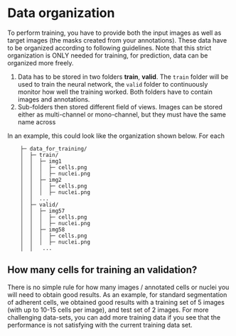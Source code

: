 # Data organization

To perform training, you have to provide both the input images as well as target
images (the masks created from your annotations). These data have to be organized
according to following guidelines. Note that this strict organization is ONLY needed for training,
for prediction, data can be organized more freely.

1.  Data has to be stored in two folders **train**, **valid**.
    The `train` folder will be used to train the neural network, the `valid` folder
    to continuously monitor how well the training worked. Both folders have to contain
    images and annotations.
2.  Sub-folders then stored different field of views. Images can be stored either
    as multi-channel or mono-channel, but they must have the same name across

In an example, this could look like the organization shown below. For each

```
    ├─ data_for_training/
    │  ├─ train/
    │  │  ├─ img1
    │  │  │  ├─ cells.png
    │  │  │  ├─ nuclei.png
    │  │  ├─ img2
    │  │  │  ├─ cells.png
    │  │  │  ├─ nuclei.png
    │  │  ...
    │  ├─ valid/
    │  │  ├─ img57
    │  │  │  ├─ cells.png
    │  │  │  ├─ nuclei.png
    │  │  ├─ img58
    │  │  │  ├─ cells.png
    │  │  │  ├─ nuclei.png
    │  │   ...
```

## How many cells for training an validation?
There is no simple rule for how many images / annotated cells or nuclei you will need
to obtain good results. As an example, for standard segmentation of adherent cells, we obtained
good results with a training set of 5 images (with up to 10-15 cells per image),
and test set of 2 images. For more challenging data-sets, you can add more training
data if you see that the performance is not satisfying with the current training
data set.
